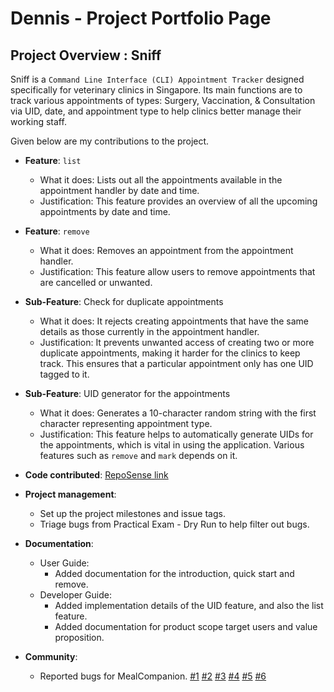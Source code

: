 # Dennis - Project Portfolio Page

## Project Overview : Sniff

Sniff is a `Command Line Interface (CLI) Appointment Tracker` designed specifically for veterinary clinics in Singapore.
Its main functions are to track various appointments of types: Surgery, Vaccination, & Consultation via UID, date, and appointment type to help clinics better manage their working staff.
<br>

Given below are my contributions to the project.

* **Feature**: `list`
    * What it does: Lists out all the appointments available in the appointment handler by date and time.
    * Justification: This feature provides an overview of all the upcoming appointments by date and time. 


* **Feature**: `remove`
    * What it does: Removes an appointment from the appointment handler.
    * Justification: This feature allow users to remove appointments that are cancelled or unwanted.


* **Sub-Feature**: Check for duplicate appointments
    * What it does: It rejects creating appointments that have the same details as those currently in the appointment 
      handler.
    * Justification: It prevents unwanted access of creating two or more duplicate appointments, making it harder for
                     the clinics to keep track. This ensures that a particular appointment only has one UID tagged to
                     it.
  

* **Sub-Feature**: UID generator for the appointments
    * What it does: Generates a 10-character random string with the first character representing appointment type.
    * Justification: This feature helps to automatically generate UIDs for the appointments, which is vital in using
    the application. Various features such as `remove` and `mark` depends on it.


* **Code contributed**: 
    [RepoSense link](https://nus-cs2113-ay2223s2.github.io/tp-dashboard/?search=dendendenden04&breakdown=true)


* **Project management**:
    * Set up the project milestones and issue tags.
    * Triage bugs from Practical Exam - Dry Run to help filter out bugs.


* **Documentation**:
    * User Guide:
        * Added documentation for the introduction, quick start and remove.
    * Developer Guide:
        * Added implementation details of the UID feature, and also the list feature.
        * Added documentation for product scope target users and value proposition.
* **Community**:
    * Reported bugs for MealCompanion. [#1](https://github.com/dendendenden04/ped/issues/1) 
    [#2](https://github.com/dendendenden04/ped/issues/2) 
    [#3](https://github.com/dendendenden04/ped/issues/3)
    [#4](https://github.com/dendendenden04/ped/issues/4) 
    [#5](https://github.com/dendendenden04/ped/issues/5) 
    [#6](https://github.com/dendendenden04/ped/issues/6)


    